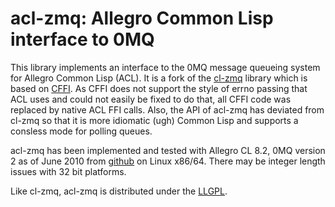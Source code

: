 # acl-zmq: Allegro Common Lisp interface to 0MQ

This library implements an interface to the 0MQ message queueing
system for Allegro Common Lisp (ACL).  It is a fork of the
[cl-zmq](http://repo.or.cz/w/cl-zmq.git) library which is based on
[CFFI](http://common-lisp.net/project/cffi/).  As CFFI does not
support the style of errno passing that ACL uses and could not easily
be fixed to do that, all CFFI code was replaced by native ACL FFI
calls.  Also, the API of acl-zmq has deviated from cl-zmq so that it
is more idiomatic (ugh) Common Lisp and supports a consless mode for
polling queues.

acl-zmq has been implemented and tested with Allegro CL 8.2, 0MQ
version 2 as of June 2010 from
[github](http://github.com/zeromq/zeromq2) on Linux x86/64.  There may
be integer length issues with 32 bit platforms.

Like cl-zmq, acl-zmq is distributed under the
[LLGPL](http://opensource.franz.com/preamble.html).